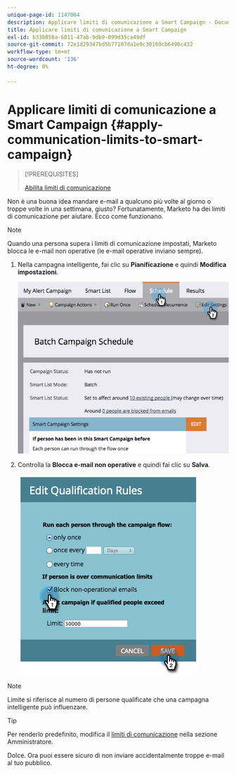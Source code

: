 ```yaml
---
unique-page-id: 1147064
description: Applicare limiti di comunicazione a Smart Campaign - Documenti Marketo - Documentazione del prodotto
title: Applicare limiti di comunicazione a Smart Campaign
exl-id: b33885ba-6811-47ab-9db9-099d35ca49df
source-git-commit: 72e1d29347bd5b77107da1e9c30169cb6490c432
workflow-type: tm+mt
source-wordcount: '136'
ht-degree: 0%

---
```


# Applicare limiti di comunicazione a Smart Campaign {#apply-communication-limits-to-smart-campaign}

>[!PREREQUISITES]
>
>[Abilita limiti di comunicazione](/help/marketo/product-docs/administration/email-setup/enable-communication-limits.md)

Non è una buona idea mandare e-mail a qualcuno più volte al giorno o troppe volte in una settimana, giusto? Fortunatamente, Marketo ha dei limiti di comunicazione per aiutare. Ecco come funzionano.

>[!NOTE]
>
>Quando una persona supera i limiti di comunicazione impostati, Marketo blocca le e-mail non operative (le e-mail operative inviano sempre).

1. Nella campagna intelligente, fai clic su **Pianificazione** e quindi **Modifica impostazioni**.

   ![](assets/programeditsettings-hands-1.png)

1. Controlla la **Blocca e-mail non operative** e quindi fai clic su **Salva**.

   ![](assets/apply-communication-limits-to-smart-campaign.png)

>[!NOTE]
>
>Limite si riferisce al numero di persone qualificate che una campagna intelligente può influenzare.

>[!TIP]
>
>Per renderlo predefinito, modifica il  [limiti di comunicazione](/help/marketo/product-docs/administration/email-setup/enable-communication-limits.md) nella sezione Amministratore.

Dolce. Ora puoi essere sicuro di non inviare accidentalmente troppe e-mail al tuo pubblico.
